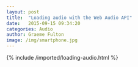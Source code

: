 ```yaml
---
layout: post
title:  "Loading audio with the Web Audio API"
date:   2015-09-15 09:34:20
categories: Audio
author: Graeme Fulton
image: /img/smartphone.jpg
---
```

{% include /imported/loading-audio.html %}
